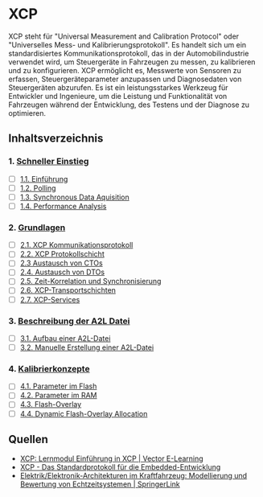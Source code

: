 # XCP

XCP steht für "Universal Measurement and Calibration Protocol" oder "Universelles Mess- und Kalibrierungsprotokoll". Es handelt sich um ein standardisiertes Kommunikationsprotokoll, das in der Automobilindustrie verwendet wird, um Steuergeräte in Fahrzeugen zu messen, zu kalibrieren und zu konfigurieren. XCP ermöglicht es, Messwerte von Sensoren zu erfassen, Steuergeräteparameter anzupassen und Diagnosedaten von Steuergeräten abzurufen. Es ist ein leistungsstarkes Werkzeug für Entwickler und Ingenieure, um die Leistung und Funktionalität von Fahrzeugen während der Entwicklung, des Testens und der Diagnose zu optimieren.

## Inhaltsverzeichnis

### 1. [Schneller Einstieg](./00_Einführung/README.md)

* [ ] [1.1. Einführung](./00_Einstieg/01_Introduction.md)
* [ ] [1.2. Polling](./00_Einstieg/02_Polling.md)
* [ ] [1.3. Synchronous Data Aquisition](./00_Einstieg/03_Synchronous_Data_Aquisition.md)
* [ ] [1.4. Performance Analysis](./00_Einstieg/04_Performance_Analysis.md)

### 2. [Grundlagen](./01_Grundlagen/README.md)

* [ ] [2.1. XCP Kommunikationsprotokoll]()
* [ ] [2.2. XCP Protokollschicht]()
* [ ] [2.3 Austausch von CTOs]()
* [ ] [2.4. Austausch von DTOs]()
* [ ] [2.5. Zeit-Korrelation und Synchronisierung]()
* [ ] [2.6. XCP-Transportschichten]()
* [ ] [2.7. XCP-Services]()

### 3. [Beschreibung der A2L Datei](./02_Beschreibung_A2L/README.md)

* [ ] [3.1. Aufbau einer A2L-Datei]()
* [ ] [3.2. Manuelle Erstellung einer A2L-Datei]()

### 4. [Kalibrierkonzepte](./03_Kalibrierkonzepte/README.md)

* [ ] [4.1. Parameter im Flash]()
* [ ] [4.2. Parameter im RAM]()
* [ ] [4.3. Flash-Overlay]()
* [ ] [4.4. Dynamic Flash-Overlay Allocation]()

## Quellen

* [XCP: Lernmodul Einführung in XCP | Vector E-Learning](https://elearning.vector.com/course/view.php?id=321)
* [XCP - Das Standardprotokoll für die Embedded-Entwicklung](https://cdn.vector.com/cms/content/application-areas/ecu-calibration/xcp/XCP_Book_V1.5_DE.pdf)
* [Elektrik/Elektronik-Architekturen im Kraftfahrzeug: Modellierung und Bewertung von Echtzeitsystemen | SpringerLink](https://link.springer.com/book/10.1007/978-3-642-25478-9)
